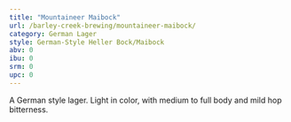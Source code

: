 ```yaml
---
title: "Mountaineer Maibock"
url: /barley-creek-brewing/mountaineer-maibock/
category: German Lager
style: German-Style Heller Bock/Maibock
abv: 0
ibu: 0
srm: 0
upc: 0
---
```

A German style lager. Light in color, with medium to full body and mild hop bitterness.
